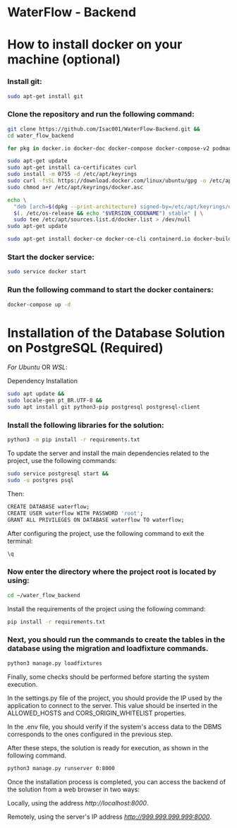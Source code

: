 
# **WaterFlow - Backend**

# How to install docker on your machine (optional)

### Install git:

```bash
sudo apt-get install git
```

### Clone the repository and run the following command:

```bash
git clone https://github.com/Isac001/WaterFlow-Backend.git &&
cd water_flow_backend 
```


```bash
for pkg in docker.io docker-doc docker-compose docker-compose-v2 podman-docker containerd runc; do sudo apt-get remove $pkg; done
```

```bash
sudo apt-get update
sudo apt-get install ca-certificates curl
sudo install -m 0755 -d /etc/apt/keyrings
sudo curl -fsSL https://download.docker.com/linux/ubuntu/gpg -o /etc/apt/keyrings/docker.asc
sudo chmod a+r /etc/apt/keyrings/docker.asc

echo \
  "deb [arch=$(dpkg --print-architecture) signed-by=/etc/apt/keyrings/docker.asc] https://download.docker.com/linux/ubuntu \
  $(. /etc/os-release && echo "$VERSION_CODENAME") stable" | \
  sudo tee /etc/apt/sources.list.d/docker.list > /dev/null
sudo apt-get update

```

```bash
sudo apt-get install docker-ce docker-ce-cli containerd.io docker-buildx-plugin docker-compose-plugin
```

### Start the docker service:
```bash
sudo service docker start
```

### Run the following command to start the docker containers:

```bash
docker-compose up -d
```



# Installation of the Database Solution on PostgreSQL (Required)

_For Ubuntu_ OR _WSL_:

Dependency Installation

```bash
sudo apt update &&
sudo locale-gen pt_BR.UTF-8 &&
sudo apt install git python3-pip postgresql postgresql-client
```


### Install the following libraries for the solution:

```bash
python3 -m pip install -r requirements.txt
```


To update the server and install the main dependencies related to the project, use the following commands:


```bash
sudo service postgresql start &&
sudo -u postgres psql
```

Then:

```bash
CREATE DATABASE waterflow;
CREATE USER waterflow WITH PASSWORD 'root';
GRANT ALL PRIVILEGES ON DATABASE waterflow TO waterflow;
```

After configuring the project, use the following command to exit the terminal:

```bash
\q
```

### Now enter the directory where the project root is located by using:

```bash
cd ~/water_flow_backend
```

Install the requirements of the project using the following command:

```bash
pip install -r requirements.txt
```



### Next, you should run the commands to create the tables in the database using the migration and loadfixture commands.

```bash
python3 manage.py loadfixtures
```

Finally, some checks should be performed before starting the system execution.

In the settings.py file of the project, you should provide the IP used by the application to connect to the server. This value should be inserted in the ALLOWED_HOSTS and CORS_ORIGIN_WHITELIST properties.

In the .env file, you should verify if the system's access data to the DBMS corresponds to the ones configured in the previous step.

After these steps, the solution is ready for execution, as shown in the following command.

```bash
python3 manage.py runserver 0:8000
```

Once the installation process is completed, you can access the backend of the solution from a web browser in two ways:

Locally, using the address _http://localhost:8000_.

Remotely, using the server's IP address _http://999.999.999.999:8000_.
